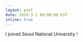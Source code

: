 ```yaml
---
layout: post
date: 2019-3-1 09:00:00 KST
inline: true
---
```


I joined Seoul National University !
